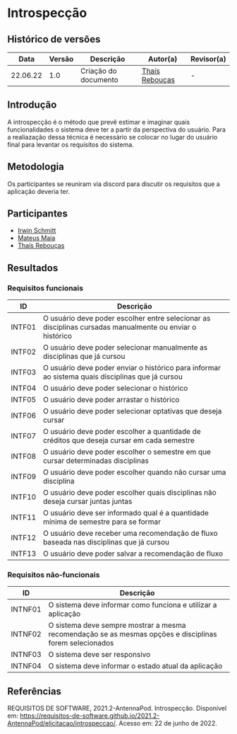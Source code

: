 # Introspecção

## Histórico de versões
| Data       | Versão | Descrição            | Autor(a)                                     | Revisor(a)                                    |
| ---------- | ------ | -------------------- | -------------------------------------------- | --------------------------------------------- |
| 22.06.22   | 1.0    | Criação do documento | [Thaís Rebouças](https://github.com/Thais-ra) | - |

## Introdução

A introspecção é o método que prevê estimar e imaginar quais funcionalidades o sistema deve ter a partir da perspectiva do usuário. Para a realiazação dessa técnica é necessário se colocar no lugar do usuário final para levantar os requisitos do sistema.

## Metodologia

Os participantes se reuniram via discord para discutir os requisitos que a aplicação deveria ter.

## Participantes

- [Irwin Schmitt](https://github.com/irwinschmitt)
- [Mateus Maia](https://github.com/mateusmaiamaia)
- [Thaís Rebouças](https://github.com/Thais-ra)

## Resultados

### Requisitos funcionais

| ID     | Descrição                                                                                                |
| ------ | -------------------------------------------------------------------------------------------------------- |
| INTF01 | O usuário deve poder escolher entre selecionar as disciplinas cursadas manualmente ou enviar o histórico |
| INTF02 | O usuário deve poder selecionar manualmente as disciplinas que já cursou                                 |
| INTF03 | O usuário deve poder enviar o histórico para informar ao sistema quais disciplinas que já cursou         |
| INTF04 | O usuário deve poder selecionar o histórico                                                              |
| INTF05 | O usuário deve poder arrastar o histórico                                                                |
| INTF06 | O usuário deve poder selecionar optativas que deseja cursar                                              |
| INTF07 | O usuário deve poder escolher a quantidade de créditos que deseja cursar em cada semestre                |
| INTF08 | O usuário deve poder escolher o semestre em que cursar determinadas disciplinas                          |
| INTF09 | O usuário deve poder escolher quando não cursar uma disciplina                                           |
| INTF10 | O usuário deve poder escolher quais disciplinas não deseja cursar juntas juntas                          |
| INTF11 | O usuário deve ser informado qual é a quantidade mínima de semestre para se formar                       |
| INTF12 | O usuário deve receber uma recomendação de fluxo baseada nas disciplinas que já cursou                   |
| INTF13 | O usuário deve poder salvar a recomendação de fluxo                                                      |

### Requisitos não-funcionais

| ID      | Descrição                                                                                               |
| ------- | ------------------------------------------------------------------------------------------------------- |
| INTNF01 | O sistema deve informar como funciona e utilizar a aplicação                                            |
| INTNF02 | O sistema deve sempre mostrar a mesma recomendação se as mesmas opções e disciplinas forem selecionados |
| INTNF03 | O sistema deve ser responsivo                                                                           |
| INTNF04 | O sistema deve informar o estado atual da aplicação                                                     |


## Referências

REQUISITOS DE SOFTWARE, 2021.2-AntennaPod. Introspecção. Disponível em: https://requisitos-de-software.github.io/2021.2-AntennaPod/elicitacao/introspeccao/. Acesso em: 22 de junho de 2022.